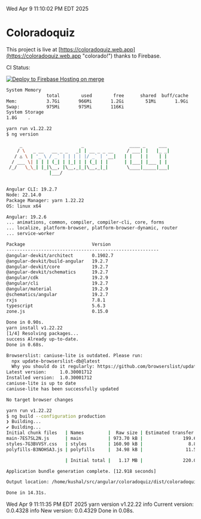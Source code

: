 Wed Apr  9 11:10:02 PM EDT 2025

# Coloradoquiz


This project is live at [https://coloradoquiz.web.app](https://coloradoquiz.web.app "colorado!") thanks to Firebase.

CI Status: 

[![Deploy to Firebase Hosting on merge](https://github.com/teamkushal/coloradoquiz/actions/workflows/firebase-hosting-merge.yml/badge.svg)](https://github.com/teamkushal/coloradoquiz/actions/workflows/firebase-hosting-merge.yml)

```bash
System Memory
               total        used        free      shared  buff/cache   available
Mem:           3.7Gi       966Mi       1.2Gi        51Mi       1.9Gi       2.8Gi
Swap:          975Mi       975Mi       116Ki
System Storage
1.8G	.
```
```bash
yarn run v1.22.22
$ ng version

     _                      _                 ____ _     ___
    / \   _ __   __ _ _   _| | __ _ _ __     / ___| |   |_ _|
   / △ \ | '_ \ / _` | | | | |/ _` | '__|   | |   | |    | |
  / ___ \| | | | (_| | |_| | | (_| | |      | |___| |___ | |
 /_/   \_\_| |_|\__, |\__,_|_|\__,_|_|       \____|_____|___|
                |___/
    

Angular CLI: 19.2.7
Node: 22.14.0
Package Manager: yarn 1.22.22
OS: linux x64

Angular: 19.2.6
... animations, common, compiler, compiler-cli, core, forms
... localize, platform-browser, platform-browser-dynamic, router
... service-worker

Package                         Version
---------------------------------------------------------
@angular-devkit/architect       0.1902.7
@angular-devkit/build-angular   19.2.7
@angular-devkit/core            19.2.7
@angular-devkit/schematics      19.2.7
@angular/cdk                    19.2.9
@angular/cli                    19.2.7
@angular/material               19.2.9
@schematics/angular             19.2.7
rxjs                            7.8.1
typescript                      5.6.3
zone.js                         0.15.0
    
Done in 0.90s.
yarn install v1.22.22
[1/4] Resolving packages...
success Already up-to-date.
Done in 0.68s.
```
```bash
Browserslist: caniuse-lite is outdated. Please run:
  npx update-browserslist-db@latest
  Why you should do it regularly: https://github.com/browserslist/update-db#readme
Latest version:     1.0.30001712
Installed version:  1.0.30001712
caniuse-lite is up to date
caniuse-lite has been successfully updated

No target browser changes
```
```bash
yarn run v1.22.22
$ ng build --configuration production
❯ Building...
✔ Building...
Initial chunk files   | Names         |  Raw size | Estimated transfer size
main-7ES7SL2N.js      | main          | 973.70 kB |               199.66 kB
styles-7G3BVVSY.css   | styles        | 160.90 kB |                 8.89 kB
polyfills-B3NOHSA3.js | polyfills     |  34.98 kB |                11.52 kB

                      | Initial total |   1.17 MB |               220.07 kB

Application bundle generation complete. [12.918 seconds]

Output location: /home/kushal/src/angular/coloradoquiz/dist/coloradoquiz

Done in 14.31s.
```
Wed Apr  9 11:11:35 PM EDT 2025
yarn version v1.22.22
info Current version: 0.0.4328
info New version: 0.0.4329
Done in 0.08s.
